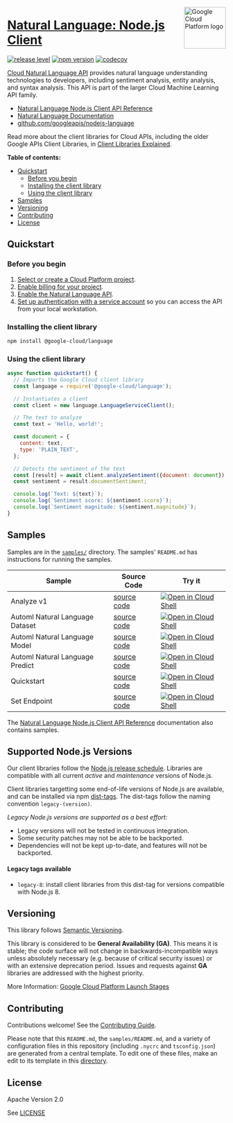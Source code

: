 [//]: # "This README.md file is auto-generated, all changes to this file will be lost."
[//]: # "To regenerate it, use `python -m synthtool`."
<img src="https://avatars2.githubusercontent.com/u/2810941?v=3&s=96" alt="Google Cloud Platform logo" title="Google Cloud Platform" align="right" height="96" width="96"/>

# [Natural Language: Node.js Client](https://github.com/googleapis/nodejs-language)

[![release level](https://img.shields.io/badge/release%20level-general%20availability%20%28GA%29-brightgreen.svg?style=flat)](https://cloud.google.com/terms/launch-stages)
[![npm version](https://img.shields.io/npm/v/@google-cloud/language.svg)](https://www.npmjs.org/package/@google-cloud/language)
[![codecov](https://img.shields.io/codecov/c/github/googleapis/nodejs-language/master.svg?style=flat)](https://codecov.io/gh/googleapis/nodejs-language)




[Cloud Natural Language API](https://cloud.google.com/natural-language/docs) provides natural
language understanding technologies to developers, including sentiment analysis, entity
analysis, and syntax analysis. This API is part of the larger Cloud Machine Learning API family.


* [Natural Language Node.js Client API Reference][client-docs]
* [Natural Language Documentation][product-docs]
* [github.com/googleapis/nodejs-language](https://github.com/googleapis/nodejs-language)

Read more about the client libraries for Cloud APIs, including the older
Google APIs Client Libraries, in [Client Libraries Explained][explained].

[explained]: https://cloud.google.com/apis/docs/client-libraries-explained

**Table of contents:**


* [Quickstart](#quickstart)
  * [Before you begin](#before-you-begin)
  * [Installing the client library](#installing-the-client-library)
  * [Using the client library](#using-the-client-library)
* [Samples](#samples)
* [Versioning](#versioning)
* [Contributing](#contributing)
* [License](#license)

## Quickstart

### Before you begin

1.  [Select or create a Cloud Platform project][projects].
1.  [Enable billing for your project][billing].
1.  [Enable the Natural Language API][enable_api].
1.  [Set up authentication with a service account][auth] so you can access the
    API from your local workstation.

### Installing the client library

```bash
npm install @google-cloud/language
```


### Using the client library

```javascript
async function quickstart() {
  // Imports the Google Cloud client library
  const language = require('@google-cloud/language');

  // Instantiates a client
  const client = new language.LanguageServiceClient();

  // The text to analyze
  const text = 'Hello, world!';

  const document = {
    content: text,
    type: 'PLAIN_TEXT',
  };

  // Detects the sentiment of the text
  const [result] = await client.analyzeSentiment({document: document});
  const sentiment = result.documentSentiment;

  console.log(`Text: ${text}`);
  console.log(`Sentiment score: ${sentiment.score}`);
  console.log(`Sentiment magnitude: ${sentiment.magnitude}`);
}

```



## Samples

Samples are in the [`samples/`](https://github.com/googleapis/nodejs-language/tree/master/samples) directory. The samples' `README.md`
has instructions for running the samples.

| Sample                      | Source Code                       | Try it |
| --------------------------- | --------------------------------- | ------ |
| Analyze v1 | [source code](https://github.com/googleapis/nodejs-language/blob/master/samples/analyze.v1.js) | [![Open in Cloud Shell][shell_img]](https://console.cloud.google.com/cloudshell/open?git_repo=https://github.com/googleapis/nodejs-language&page=editor&open_in_editor=samples/analyze.v1.js,samples/README.md) |
| Automl Natural Language Dataset | [source code](https://github.com/googleapis/nodejs-language/blob/master/samples/automlNaturalLanguageDataset.js) | [![Open in Cloud Shell][shell_img]](https://console.cloud.google.com/cloudshell/open?git_repo=https://github.com/googleapis/nodejs-language&page=editor&open_in_editor=samples/automlNaturalLanguageDataset.js,samples/README.md) |
| Automl Natural Language Model | [source code](https://github.com/googleapis/nodejs-language/blob/master/samples/automlNaturalLanguageModel.js) | [![Open in Cloud Shell][shell_img]](https://console.cloud.google.com/cloudshell/open?git_repo=https://github.com/googleapis/nodejs-language&page=editor&open_in_editor=samples/automlNaturalLanguageModel.js,samples/README.md) |
| Automl Natural Language Predict | [source code](https://github.com/googleapis/nodejs-language/blob/master/samples/automlNaturalLanguagePredict.js) | [![Open in Cloud Shell][shell_img]](https://console.cloud.google.com/cloudshell/open?git_repo=https://github.com/googleapis/nodejs-language&page=editor&open_in_editor=samples/automlNaturalLanguagePredict.js,samples/README.md) |
| Quickstart | [source code](https://github.com/googleapis/nodejs-language/blob/master/samples/quickstart.js) | [![Open in Cloud Shell][shell_img]](https://console.cloud.google.com/cloudshell/open?git_repo=https://github.com/googleapis/nodejs-language&page=editor&open_in_editor=samples/quickstart.js,samples/README.md) |
| Set Endpoint | [source code](https://github.com/googleapis/nodejs-language/blob/master/samples/setEndpoint.js) | [![Open in Cloud Shell][shell_img]](https://console.cloud.google.com/cloudshell/open?git_repo=https://github.com/googleapis/nodejs-language&page=editor&open_in_editor=samples/setEndpoint.js,samples/README.md) |



The [Natural Language Node.js Client API Reference][client-docs] documentation
also contains samples.

## Supported Node.js Versions

Our client libraries follow the [Node.js release schedule](https://nodejs.org/en/about/releases/).
Libraries are compatible with all current _active_ and _maintenance_ versions of
Node.js.

Client libraries targetting some end-of-life versions of Node.js are available, and
can be installed via npm [dist-tags](https://docs.npmjs.com/cli/dist-tag).
The dist-tags follow the naming convention `legacy-(version)`.

_Legacy Node.js versions are supported as a best effort:_

* Legacy versions will not be tested in continuous integration.
* Some security patches may not be able to be backported.
* Dependencies will not be kept up-to-date, and features will not be backported.

#### Legacy tags available

* `legacy-8`: install client libraries from this dist-tag for versions
  compatible with Node.js 8.

## Versioning

This library follows [Semantic Versioning](http://semver.org/).


This library is considered to be **General Availability (GA)**. This means it
is stable; the code surface will not change in backwards-incompatible ways
unless absolutely necessary (e.g. because of critical security issues) or with
an extensive deprecation period. Issues and requests against **GA** libraries
are addressed with the highest priority.





More Information: [Google Cloud Platform Launch Stages][launch_stages]

[launch_stages]: https://cloud.google.com/terms/launch-stages

## Contributing

Contributions welcome! See the [Contributing Guide](https://github.com/googleapis/nodejs-language/blob/master/CONTRIBUTING.md).

Please note that this `README.md`, the `samples/README.md`,
and a variety of configuration files in this repository (including `.nycrc` and `tsconfig.json`)
are generated from a central template. To edit one of these files, make an edit
to its template in this
[directory](https://github.com/googleapis/synthtool/tree/master/synthtool/gcp/templates/node_library).

## License

Apache Version 2.0

See [LICENSE](https://github.com/googleapis/nodejs-language/blob/master/LICENSE)

[client-docs]: https://googleapis.dev/nodejs/language/latest
[product-docs]: https://cloud.google.com/natural-language/docs/
[shell_img]: https://gstatic.com/cloudssh/images/open-btn.png
[projects]: https://console.cloud.google.com/project
[billing]: https://support.google.com/cloud/answer/6293499#enable-billing
[enable_api]: https://console.cloud.google.com/flows/enableapi?apiid=language.googleapis.com
[auth]: https://cloud.google.com/docs/authentication/getting-started
